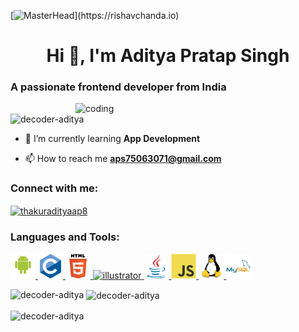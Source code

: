 [![MasterHead](https://1.bp.blogspot.com/-7A4WynwLsM...)](https://rishavchanda.io)
<h1 align="center">Hi 👋, I'm Aditya Pratap Singh</h1>
<h3 align"center">A passionate frontend developer from India</h3>
<img align="right" alt="coding" width="400" src="https://media.tenor.com/gTg8ZSZMR6YAAAAM/scaler-create-impact.gif">

<p align="left"> <img src="https://komarev.com/ghpvc/?username=decoder-aditya&label=Profile%20views&color=0e75b6&style=flat" alt="decoder-aditya" /> </p>

- 🌱 I’m currently learning **App Development**

- 📫 How to reach me **aps75063071@gmail.com**

<h3 align="left">Connect with me:</h3>
<p align="left">
<a href="https://instagram.com/thakuradityaap8" target="blank"><img align="center" src="https://raw.githubusercontent.com/rahuldkjain/github-profile-readme-generator/master/src/images/icons/Social/instagram.svg" alt="thakuradityaap8" height="30" width="40" /></a>
</p>

<h3 align="left">Languages and Tools:</h3>
<p align="left"> <a href="https://developer.android.com" target="_blank" rel="noreferrer"> <img src="https://raw.githubusercontent.com/devicons/devicon/master/icons/android/android-original-wordmark.svg" alt="android" width="40" height="40"/> </a> <a href="https://www.cprogramming.com/" target="_blank" rel="noreferrer"> <img src="https://raw.githubusercontent.com/devicons/devicon/master/icons/c/c-original.svg" alt="c" width="40" height="40"/> </a> <a href="https://www.w3.org/html/" target="_blank" rel="noreferrer"> <img src="https://raw.githubusercontent.com/devicons/devicon/master/icons/html5/html5-original-wordmark.svg" alt="html5" width="40" height="40"/> </a> <a href="https://www.adobe.com/in/products/illustrator.html" target="_blank" rel="noreferrer"> <img src="https://www.vectorlogo.zone/logos/adobe_illustrator/adobe_illustrator-icon.svg" alt="illustrator" width="40" height="40"/> </a> <a href="https://www.java.com" target="_blank" rel="noreferrer"> <img src="https://raw.githubusercontent.com/devicons/devicon/master/icons/java/java-original.svg" alt="java" width="40" height="40"/> </a> <a href="https://developer.mozilla.org/en-US/docs/Web/JavaScript" target="_blank" rel="noreferrer"> <img src="https://raw.githubusercontent.com/devicons/devicon/master/icons/javascript/javascript-original.svg" alt="javascript" width="40" height="40"/> </a> <a href="https://www.linux.org/" target="_blank" rel="noreferrer"> <img src="https://raw.githubusercontent.com/devicons/devicon/master/icons/linux/linux-original.svg" alt="linux" width="40" height="40"/> </a> <a href="https://www.mysql.com/" target="_blank" rel="noreferrer"> <img src="https://raw.githubusercontent.com/devicons/devicon/master/icons/mysql/mysql-original-wordmark.svg" alt="mysql" width="40" height="40"/> </a> </p>

<p><img align="left" src="https://github-readme-stats.vercel.app/api/top-langs?username=decoder-aditya&show_icons=true&locale=en&layout=compact" alt="decoder-aditya" /></p>

<p>&nbsp;<img align="center" src="https://github-readme-stats.vercel.app/api?username=decoder-aditya&show_icons=true&locale=en" alt="decoder-aditya" /></p>

<p><img align="center" src="https://github-readme-streak-stats.herokuapp.com/?user=decoder-aditya&" alt="decoder-aditya" /></p>
